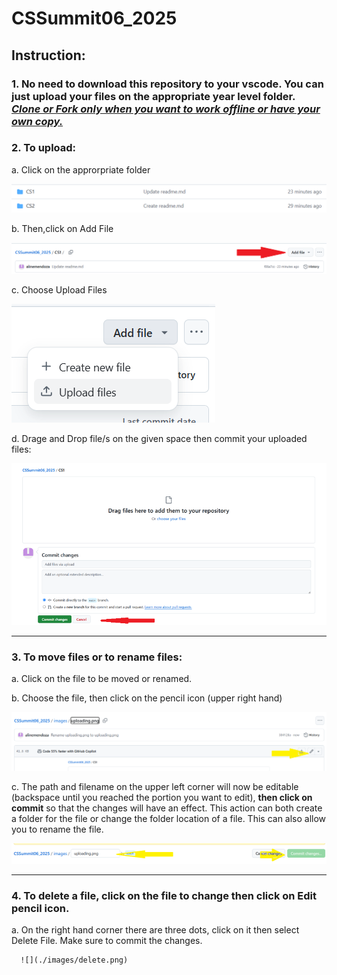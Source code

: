 # CSSummit06_2025
## Instruction:
### 1. No need to download this repository to your vscode. You can **just upload your files** on the appropriate year level folder. <ins>*Clone or Fork only when you want to work offline or have your own copy.*</ins>
### 2. To upload:

   a. Click on the approrpriate folder
   
   ![](./images/folders.png)
   
   b. Then,click on Add File

   ![](./images/addfile.png)

   c. Choose Upload Files

   ![](./images/uploadfile.png)

   d. Drage and Drop file/s on the given space then commit your uploaded files:

   ![](./images/uploading.png)
   
--------------------------------------------------------------------------------------------------------------------------------------------------   

### 3. To move files or to rename files:

  a. Click on the file to be moved or renamed.
  
  b. Choose the file, then click on the pencil icon (upper right hand)

   ![](./images/edit.png)
   
  c. The path and filename on the upper left corner will now be editable (backspace until you reached the portion you want to edit), **then click on commit** so that the changes will have an effect. This action can both create a folder for the file or change the folder location of a file. This can also allow you to rename the file.
   
   ![](./images/changingfolder_filename.png)

--------------------------------------------------------------------------------------------------------------------------------------------------

### 4. To delete a file, click on the file to change then click on Edit pencil icon.

   a. On the right hand corner there are three dots, click on it then select Delete File. Make sure to commit the changes.
   
      ![](./images/delete.png)
